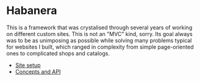 # Habanera

This is a framework that was crystalised through several years of
working on different custom sites. This is not an "MVC" kind, sorry.
Its goal always was to be as unimposing as possible while solving many
problems typical for websites I built, which ranged in complexity from
simple page-oriented ones to complicated shops and catalogs.

* [Site setup](setup.md)
* [Concepts and API](doc.md)
